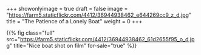 +++
showonlyimage = true
draft = false
image = "https://farm5.staticflickr.com/4412/36944938462_e644269cc9_z_d.jpg"
title = "The Patience of a Lonely Boat"
weight = 0
+++

{{% fig class="full" src="https://farm5.staticflickr.com/4412/36944938462_61d2655f95_o_d.jpg" title="Nice boat shot on film" for-sale="true" %}}
